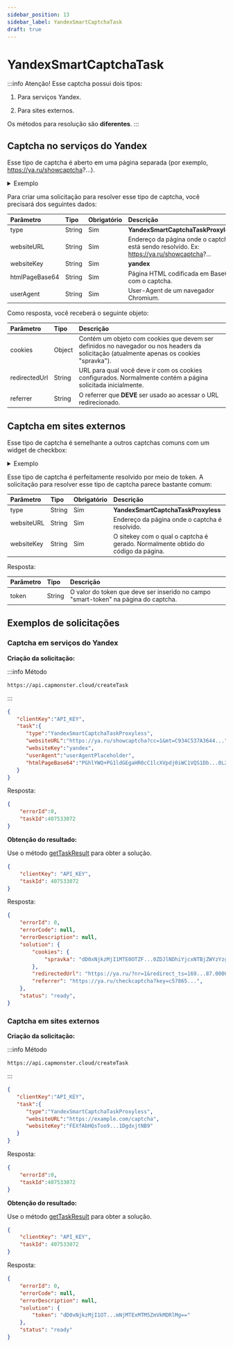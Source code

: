 ```yaml
---
sidebar_position: 13
sidebar_label: YandexSmartCaptchaTask
draft: true
---
```


# YandexSmartCaptchaTask

:::info
Atenção! Esse captcha possui dois tipos:

1. Para serviços Yandex.

2. Para sites externos.

Os métodos para resolução são **diferentes**.
:::

## Captcha no serviços do Yandex

Esse tipo de captcha é aberto em uma página separada (por exemplo, https://ya.ru/showcaptcha?...).

<details>
  <summary>Exemplo</summary>

![](./images/yandex-smartcaptcha/appearance.png)
</details>

Para criar uma solicitação para resolver esse tipo de captcha, você precisará dos seguintes dados:

|**Parâmetro**|**Tipo**|**Obrigatório**|**Descrição**|
| :- | :- | :- | :- |
|type|String|Sim|**YandexSmartCaptchaTaskProxyless**|
|websiteURL|String|Sim|Endereço da página onde o captcha está sendo resolvido. Ex: https://ya.ru/showcaptcha?...|
|websiteKey|String|Sim|**yandex**|
|htmlPageBase64|String|Sim|Página HTML codificada em Base64 com o captcha.|
|userAgent|String|Sim|User-Agent de um navegador Chromium.|

Como resposta, você receberá o seguinte objeto:

|**Parâmetro**|**Tipo**|**Descrição**|
| :- | :- | :- |
|cookies|Object|Contém um objeto com cookies que devem ser definidos no navegador ou nos headers da solicitação (atualmente apenas os cookies "spravka").|
|redirectedUrl|String|URL para qual você deve ir com os cookies configurados. Normalmente contém a página solicitada inicialmente.|
|referrer|String|O referrer que **DEVE** ser usado ao acessar o URL redirecionado.|

## Captcha em sites externos

Esse tipo de captcha é semelhante a outros captchas comuns com um widget de checkbox:

<details>
  <summary>Exemplo</summary>

![](./images/yandex-smartcaptcha/appearance-ext-web.png)
</details>

Esse tipo de captcha é perfeitamente resolvido por meio de token. A solicitação para resolver esse tipo de captcha parece bastante comum:

|**Parâmetro**|**Tipo**|**Obrigatório**|**Descrição**|
| :- | :- | :- | :- |
|type|String|Sim|**YandexSmartCaptchaTaskProxyless**|
|websiteURL|String|Sim|Endereço da página onde o captcha é resolvido.|
|websiteKey|String|Sim|O sitekey com o qual o captcha é gerado. Normalmente obtido do código da página.|

Resposta:

|**Parâmetro**|**Tipo**|**Descrição**|
| :- | :- | :- |
|token|String|O valor do token que deve ser inserido no campo "smart-token" na página do captcha.|

## Exemplos de solicitações

### Captcha em serviços do Yandex

**Criação da solicitação:**

:::info Método
```http
https://api.capmonster.cloud/createTask
```
:::

```json
{
   "clientKey":"API_KEY",
   "task":{
      "type":"YandexSmartCaptchaTaskProxyless",
      "websiteURL":"https://ya.ru/showcaptcha?cc=1&mt=C934C537A3644...",
      "websiteKey":"yandex",
      "userAgent":"userAgentPlaceholder",
      "htmlPageBase64":"PGhlYWQ+PG1ldGEgaHR0cC1lcXVpdj0iWC1VQS1Db...0L2phdmFzY3JpcHQiPjwvc2NyaXB0PjwvYm9keT4="
   }
}
```

Resposta:

```json
{
    "errorId":0,
    "taskId":407533072
}
```

**Obtenção do resultado:**

Use o método [getTaskResult](../api/methods/get-task-result.md) para obter a solução.

```json
{
	"clientKey": "API_KEY",
	"taskId": 407533072
}
```

Resposta:

```json
{
	"errorId": 0,
	"errorCode": null,
	"errorDescription": null,
	"solution": {
		"cookies": {
			"spravka": "dD0xNjkzMjI1MTE0OTZF...0ZDJlNDhiYjcxNTBjZWYzYzg2ODdhOQ=="
		},
		"redirectedUrl": "https://ya.ru/?nr=1&redirect_ts=169...87.00000",
		"referrer": "https://ya.ru/checkcaptcha?key=c57865...",
	},
	"status": "ready",
}
```

### Captcha em sites externos

**Criação da solicitação:**

:::info Método
```http
https://api.capmonster.cloud/createTask
```
:::

```json
{
   "clientKey":"API_KEY",
   "task":{
      "type":"YandexSmartCaptchaTaskProxyless",
      "websiteURL":"https://example.com/captcha",
      "websiteKey":"FEXfAbHQsToo9...1DgdxjtNB9"
   }
}
```

Resposta:

```json
{
    "errorId":0,
    "taskId":407533072
}
```

**Obtenção do resultado:**

Use o método [getTaskResult](../api/methods/get-task-result.md) para obter a solução.

```json
{
	"clientKey": "API_KEY",
	"taskId": 407533072
}
```

Resposta:

```json
{
	"errorId": 0,
	"errorCode": null,
	"errorDescription": null,
	"solution": {
		"token": "dD0xNjkzMjI1OT...mNjMTExMTM5ZmVkMDRlMg=="
	},
	"status": "ready"
}
```